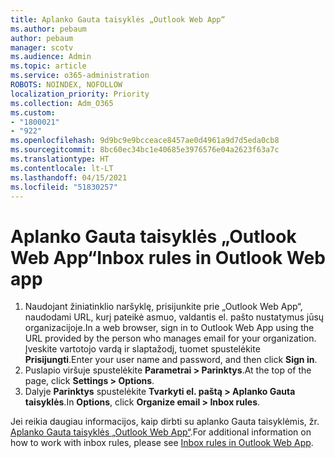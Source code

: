 ```yaml
---
title: Aplanko Gauta taisyklės „Outlook Web App“
ms.author: pebaum
author: pebaum
manager: scotv
ms.audience: Admin
ms.topic: article
ms.service: o365-administration
ROBOTS: NOINDEX, NOFOLLOW
localization_priority: Priority
ms.collection: Adm_O365
ms.custom:
- "1800021"
- "922"
ms.openlocfilehash: 9d9bc9e9bcceace8457ae0d4961a9d7d5eda0cb8
ms.sourcegitcommit: 8bc60ec34bc1e40685e3976576e04a2623f63a7c
ms.translationtype: HT
ms.contentlocale: lt-LT
ms.lasthandoff: 04/15/2021
ms.locfileid: "51830257"
---
```

# <a name="inbox-rules-in-outlook-web-app"></a><span data-ttu-id="57e01-102">Aplanko Gauta taisyklės „Outlook Web App“</span><span class="sxs-lookup"><span data-stu-id="57e01-102">Inbox rules in Outlook Web app</span></span>

1. <span data-ttu-id="57e01-103">Naudojant žiniatinklio naršyklę, prisijunkite prie „Outlook Web App“, naudodami URL, kurį pateikė asmuo, valdantis el. pašto nustatymus jūsų organizacijoje.</span><span class="sxs-lookup"><span data-stu-id="57e01-103">In a web browser, sign in to Outlook Web App using the URL provided by the person who manages email for your organization.</span></span> <span data-ttu-id="57e01-104">Įveskite vartotojo vardą ir slaptažodį, tuomet spustelėkite **Prisijungti**.</span><span class="sxs-lookup"><span data-stu-id="57e01-104">Enter your user name and password, and then click **Sign in**.</span></span>
2. <span data-ttu-id="57e01-105">Puslapio viršuje spustelėkite **Parametrai > Parinktys**.</span><span class="sxs-lookup"><span data-stu-id="57e01-105">At the top of the page, click **Settings > Options**.</span></span>
3. <span data-ttu-id="57e01-106">Dalyje **Parinktys** spustelėkite **Tvarkyti el. paštą > Aplanko Gauta taisyklės**.</span><span class="sxs-lookup"><span data-stu-id="57e01-106">In **Options**, click **Organize email > Inbox rules**.</span></span>

<span data-ttu-id="57e01-107">Jei reikia daugiau informacijos, kaip dirbti su aplanko Gauta taisyklėmis, žr. [Aplanko Gauta taisyklės „Outlook Web App“](https://support.office.com/article/inbox-rules-in-outlook-web-app-edea3d17-00c9-434b-b9b7-26ee8d9f5622).</span><span class="sxs-lookup"><span data-stu-id="57e01-107">For additional information on how to work with inbox rules, please see [Inbox rules in Outlook Web App](https://support.office.com/article/inbox-rules-in-outlook-web-app-edea3d17-00c9-434b-b9b7-26ee8d9f5622).</span></span>
